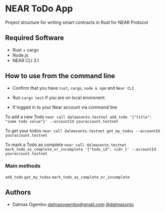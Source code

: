 # NEAR ToDo App

Project structure for writing smart contracts in Rust for NEAR Protocol

## Required Software

- Rust + cargo          
- Node.js
- NEAR CLI 3.1 

## How to use from the command line
- Confirm that you have `rust`, `cargo`, `node & npm` and `Near CLI`

- Run `cargo test` if you are on local environent.

- If logged in to your Near account via command line

To add a new Todo `near call dalmasonto.testnet add_todo '{"title": "some todo value"}' --accountId youraccount.testnet`

To get your todos `near call dalmasonto.testnet get_my_todos --accountId youraccount.testnet`

To mark a Todo as complete `near call dalmasonto.testnet mark_todo_as_complete_or_incomplete '{"todo_id": <id> }' --accountId youraccount.testnet`

### Main methods

`add_todo`
`get_my_todos`
`mark_todo_as_complete_or_incomplete`

## Authors

- Dalmas Ogembo <dalmasogembo@gmail.com> [@dalmasonto](https://twitter.com/dalmasonto)
